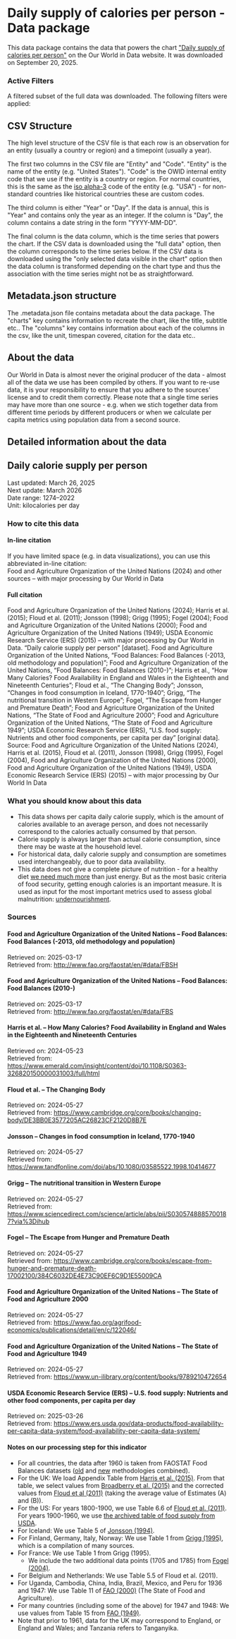 # Daily supply of calories per person - Data package

This data package contains the data that powers the chart ["Daily supply of calories per person"](https://ourworldindata.org/grapher/daily-per-capita-caloric-supply?v=1&csvType=full&useColumnShortNames=false) on the Our World in Data website. It was downloaded on September 20, 2025.

### Active Filters

A filtered subset of the full data was downloaded. The following filters were applied:

## CSV Structure

The high level structure of the CSV file is that each row is an observation for an entity (usually a country or region) and a timepoint (usually a year).

The first two columns in the CSV file are "Entity" and "Code". "Entity" is the name of the entity (e.g. "United States"). "Code" is the OWID internal entity code that we use if the entity is a country or region. For normal countries, this is the same as the [iso alpha-3](https://en.wikipedia.org/wiki/ISO_3166-1_alpha-3) code of the entity (e.g. "USA") - for non-standard countries like historical countries these are custom codes.

The third column is either "Year" or "Day". If the data is annual, this is "Year" and contains only the year as an integer. If the column is "Day", the column contains a date string in the form "YYYY-MM-DD".

The final column is the data column, which is the time series that powers the chart. If the CSV data is downloaded using the "full data" option, then the column corresponds to the time series below. If the CSV data is downloaded using the "only selected data visible in the chart" option then the data column is transformed depending on the chart type and thus the association with the time series might not be as straightforward.

## Metadata.json structure

The .metadata.json file contains metadata about the data package. The "charts" key contains information to recreate the chart, like the title, subtitle etc.. The "columns" key contains information about each of the columns in the csv, like the unit, timespan covered, citation for the data etc..

## About the data

Our World in Data is almost never the original producer of the data - almost all of the data we use has been compiled by others. If you want to re-use data, it is your responsibility to ensure that you adhere to the sources' license and to credit them correctly. Please note that a single time series may have more than one source - e.g. when we stich together data from different time periods by different producers or when we calculate per capita metrics using population data from a second source.

## Detailed information about the data


## Daily calorie supply per person
Last updated: March 26, 2025  
Next update: March 2026  
Date range: 1274–2022  
Unit: kilocalories per day  


### How to cite this data

#### In-line citation
If you have limited space (e.g. in data visualizations), you can use this abbreviated in-line citation:  
Food and Agriculture Organization of the United Nations (2024) and other sources – with major processing by Our World in Data

#### Full citation
Food and Agriculture Organization of the United Nations (2024); Harris et al. (2015); Floud et al. (2011); Jonsson (1998); Grigg (1995); Fogel (2004); Food and Agriculture Organization of the United Nations (2000); Food and Agriculture Organization of the United Nations (1949); USDA Economic Research Service (ERS) (2015) – with major processing by Our World in Data. “Daily calorie supply per person” [dataset]. Food and Agriculture Organization of the United Nations, “Food Balances: Food Balances (-2013, old methodology and population)”; Food and Agriculture Organization of the United Nations, “Food Balances: Food Balances (2010-)”; Harris et al., “How Many Calories? Food Availability in England and Wales in the Eighteenth and Nineteenth Centuries”; Floud et al., “The Changing Body”; Jonsson, “Changes in food consumption in Iceland, 1770-1940”; Grigg, “The nutritional transition in Western Europe”; Fogel, “The Escape from Hunger and Premature Death”; Food and Agriculture Organization of the United Nations, “The State of Food and Agriculture 2000”; Food and Agriculture Organization of the United Nations, “The State of Food and Agriculture 1949”; USDA Economic Research Service (ERS), “U.S. food supply:  Nutrients and other food components, per capita per day” [original data].
Source: Food and Agriculture Organization of the United Nations (2024), Harris et al. (2015), Floud et al. (2011), Jonsson (1998), Grigg (1995), Fogel (2004), Food and Agriculture Organization of the United Nations (2000), Food and Agriculture Organization of the United Nations (1949), USDA Economic Research Service (ERS) (2015) – with major processing by Our World In Data

### What you should know about this data
* This data shows per capita daily calorie supply, which is the amount of calories available to an average person, and does not necessarily correspond to the calories actually consumed by that person.
* Calorie supply is always larger than actual calorie consumption, since there may be waste at the household level.
* For historical data, daily calorie supply and consumption are sometimes used interchangeably, due to poor data availability.
* This data does not give a complete picture of nutrition - for a healthy diet [we need much more](https://ourworldindata.org/micronutrient-deficiency) than just energy. But as the most basic criteria of food security, getting enough calories is an important measure. It is used as input for the most important metrics used to assess global malnutrition: [undernourishment](https://ourworldindata.org/undernourishment-definition).

### Sources

#### Food and Agriculture Organization of the United Nations – Food Balances: Food Balances (-2013, old methodology and population)
Retrieved on: 2025-03-17  
Retrieved from: http://www.fao.org/faostat/en/#data/FBSH  

#### Food and Agriculture Organization of the United Nations – Food Balances: Food Balances (2010-)
Retrieved on: 2025-03-17  
Retrieved from: http://www.fao.org/faostat/en/#data/FBS  

#### Harris et al. – How Many Calories? Food Availability in England and Wales in the Eighteenth and Nineteenth Centuries
Retrieved on: 2024-05-23  
Retrieved from: https://www.emerald.com/insight/content/doi/10.1108/S0363-326820150000031003/full/html  

#### Floud et al. – The Changing Body
Retrieved on: 2024-05-27  
Retrieved from: https://www.cambridge.org/core/books/changing-body/DE3BB0E3577205AC26823CF2120D8B7E  

#### Jonsson – Changes in food consumption in Iceland, 1770-1940
Retrieved on: 2024-05-27  
Retrieved from: https://www.tandfonline.com/doi/abs/10.1080/03585522.1998.10414677  

#### Grigg – The nutritional transition in Western Europe
Retrieved on: 2024-05-27  
Retrieved from: https://www.sciencedirect.com/science/article/abs/pii/S0305748885700187?via%3Dihub  

#### Fogel – The Escape from Hunger and Premature Death
Retrieved on: 2024-05-27  
Retrieved from: https://www.cambridge.org/core/books/escape-from-hunger-and-premature-death-17002100/384C6032DE4E73C90EF6C9D1E55009CA  

#### Food and Agriculture Organization of the United Nations – The State of Food and Agriculture 2000
Retrieved on: 2024-05-27  
Retrieved from: https://www.fao.org/agrifood-economics/publications/detail/en/c/122046/  

#### Food and Agriculture Organization of the United Nations – The State of Food and Agriculture 1949
Retrieved on: 2024-05-27  
Retrieved from: https://www.un-ilibrary.org/content/books/9789210472654  

#### USDA Economic Research Service (ERS) – U.S. food supply:  Nutrients and other food components, per capita per day
Retrieved on: 2025-03-26  
Retrieved from: https://www.ers.usda.gov/data-products/food-availability-per-capita-data-system/food-availability-per-capita-data-system/  

#### Notes on our processing step for this indicator
- For all countries, the data after 1960 is taken from FAOSTAT Food Balances datasets ([old](https://www.fao.org/faostat/en/#data/FBSH) and [new](https://www.fao.org/faostat/en/#data/FBS) methodologies combined).
- For the UK: We load Appendix Table from [Harris et al. (2015)](https://www.emerald.com/insight/content/doi/10.1108/S0363-326820150000031003/full/html). From that table, we select values from [Broadberry et al. (2015)](https://www.cambridge.org/core/books/british-economic-growth-12701870/A270234C137117C8E0F1D1E7E6F0DA56) and the corrected values from [Floud et al (2011)](https://www.cambridge.org/core/books/changing-body/DE3BB0E3577205AC26823CF2120D8B7E) (taking the average value of Estimates (A) and (B)).
- For the US: For years 1800-1900, we use Table 6.6 of [Floud et al. (2011)](https://www.cambridge.org/core/books/changing-body/DE3BB0E3577205AC26823CF2120D8B7E). For years 1900-1960, we use [the archived table of food supply from USDA](https://www.ers.usda.gov/webdocs/DataFiles/50472/nutrients.xls?v=6096.1).
- For Iceland: We use Table 5 of [Jonsson (1994)](https://www.tandfonline.com/doi/abs/10.1080/03585522.1998.10414677).
- For Finland, Germany, Italy, Norway: We use Table 1 from [Grigg (1995)](https://www.sciencedirect.com/science/article/abs/pii/S0305748885700187), which is a compilation of many sources.
- For France: We use Table 1 from Grigg (1995).
  - We include the two additional data points (1705 and 1785) from [Fogel (2004)](https://www.cambridge.org/core/books/escape-from-hunger-and-premature-death-17002100/384C6032DE4E73C90EF6C9D1E55009CA).
- For Belgium and Netherlands: We use Table 5.5 of Floud et al. (2011).
- For Uganda, Cambodia, China, India, Brazil, Mexico, and Peru for 1936 and 1947: We use Table 11 of [FAO (2000)](https://www.fao.org/4/x4400e/x4400e.pdf) (The State of Food and Agriculture).
- For many countries (including some of the above) for 1947 and 1948: We use values from Table 15 from [FAO (1949)](https://www.fao.org/4/ap637e/ap637e.pdf).
- Note that prior to 1961, data for the UK may correspond to England, or England and Wales; and Tanzania refers to Tanganyika.


    